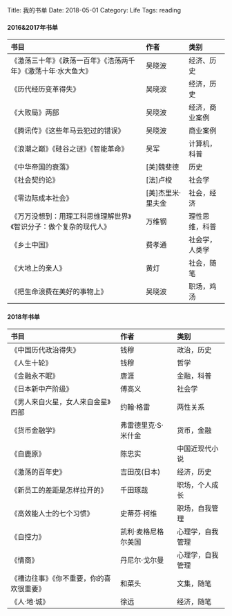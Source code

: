 Title: 我的书单
Date: 2018-05-01
Category: Life
Tags: reading

#### 2016&2017年书单

|书目|作者|类别|
|:-----|:----|:----|
|《激荡三十年》《跌荡一百年》《浩荡两千年》《激荡十年·水大鱼大》|吴晓波|经济、历史|
|《历代经历变革得失》|吴晓波|经济，历史|
|《大败局》两部|吴晓波|经济，商业案例|
|《腾讯传》《这些年马云犯过的错误》|吴晓波|商业案例|
|《浪潮之巅》《硅谷之谜》《智能革命》|吴军|计算机，科普|
|《中华帝国的衰落》|[美]魏斐德|历史|
|《社会契约论》|[法]卢梭|社会学|
|《零边际成本社会》|[美]杰里米·里夫金|社会，经济|
|《万万没想到：用理工科思维理解世界》《智识分子：做个复杂的现代人》|万维钢|理性思维，科普|
|《乡土中国》|费孝通|社会学，人类学|
|《大地上的亲人》|黄灯|社会，随笔|
|《把生命浪费在美好的事物上》|吴晓波|职场，鸡汤|

#### 2018年书单

|书目|作者|类别|
|:-----|:----|:----|
|《中国历代政治得失》|钱穆|政治，历史|
|《人生十轮》|钱穆|哲学|
|《金融永不眠》|唐涯|金融，科普|
|《日本新中产阶级》|傅高义|社会学|
|《男人来自火星，女人来自金星》四部|约翰·格雷|两性关系|
|《货币金融学》|弗雷德里克·S·米什金|货币，金融|
|《白鹿原》|陈忠实|中国近现代小说|
|《激荡的百年史》|吉田茂(日本)|经济，历史|
|《新员工的差距是怎样拉开的》|千田琢哉|职场，个人成长|
|《高效能人士的七个习惯》|史蒂芬·柯维|职场，自我管理|
|《自控力》|凯利·麦格尼格尔美国|心理学，自我管理|
|《情商》|丹尼尔·戈尔曼|心理学，自我管理|
|《槽边往事》《你不重要，你的喜欢很重要》|和菜头|文集，随笔|
|《人·地·城》|徐远|经济，随笔|
